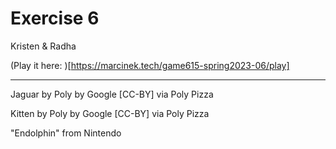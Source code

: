# Exercise 6

Kristen & Radha

(Play it here: )[https://marcinek.tech/game615-spring2023-06/play] 


------------------------------------------------

Jaguar by Poly by Google [CC-BY] via Poly Pizza

Kitten by Poly by Google [CC-BY] via Poly Pizza

"Endolphin" from Nintendo

 
